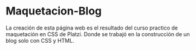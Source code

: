 # Maquetacion-Blog
La creación de esta página web es el resultado del curso practico de maquetación en CSS de Platzi. Donde se trabajó en la construcción de un blog solo con CSS y HTML.
